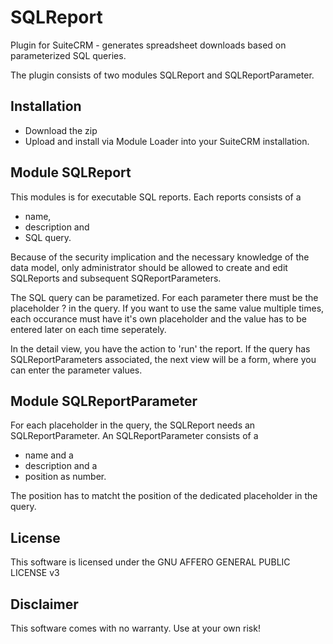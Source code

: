 # SQLReport
Plugin for SuiteCRM - generates spreadsheet downloads based on parameterized SQL queries.

The plugin consists of two modules SQLReport and SQLReportParameter. 

## Installation
+ Download the zip
+ Upload and install via Module Loader into your SuiteCRM installation.

## Module SQLReport

This modules is for executable SQL reports. Each reports consists of a 
* name, 
* description and 
* SQL query.

Because of the security implication and the necessary knowledge of the data model,
only administrator should be allowed to create and edit SQLReports and subsequent SQReportParameters.

The SQL query can be parametized. For each parameter there must be the placeholder ? in the query.
If you want to use the same value multiple times, each occurance must have it's own placeholder
and the value has to be entered later on each time seperately.

In the detail view, you have the action to 'run' the report.
If the query has SQLReportParameters associated, the next view will be a form, where you can enter the parameter values.

## Module SQLReportParameter

For each placeholder in the query, the SQLReport needs an SQLReportParameter.
An SQLReportParameter consists of a
* name and a
* description and a
* position as number.

The position has to matcht the position of the dedicated placeholder in the query.

## License

This software is licensed under the GNU AFFERO GENERAL PUBLIC LICENSE v3

## Disclaimer
This software comes with no warranty. Use at your own risk!
